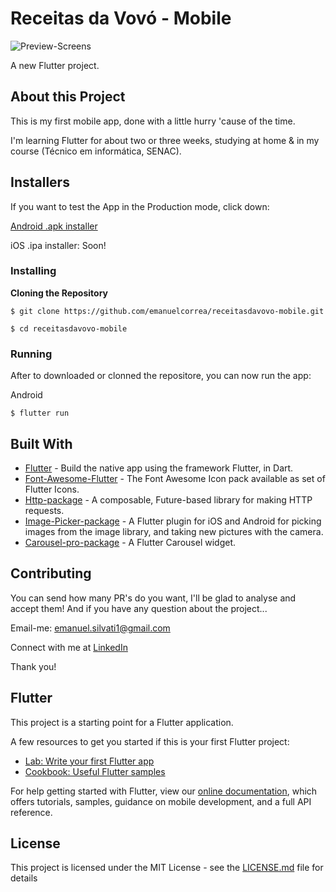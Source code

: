 



# Receitas da Vovó - Mobile

![Preview-Screens](https://i.imgur.com/5cUEkSQ.png)

A new Flutter project.

## About this Project

This is my first mobile app, done with a little hurry 'cause of the time.

I'm learning Flutter for about two or three weeks, studying at home & in my course (Técnico em informática, SENAC).


## Installers

If you want to test the App in the Production mode, click down:

[Android .apk installer](https://drive.google.com/file/d/1fJfakqBQyliKGT1pCNyJdW5KXwB5Wfls/view)

iOS .ipa installer: Soon!

### Installing

**Cloning the Repository**

```
$ git clone https://github.com/emanuelcorrea/receitasdavovo-mobile.git

$ cd receitasdavovo-mobile
```

### Running

After to downloaded or clonned the repositore, you can now run the app:

Android

```
$ flutter run
```

## Built With

- [Flutter](https://flutter.dev/) - Build the native app using the framework Flutter, in Dart.
- [Font-Awesome-Flutter](https://redux.js.org/) - The Font Awesome Icon pack available as set of Flutter Icons.
- [Http-package](https://pub.dev/packages/http) - A composable, Future-based library for making HTTP requests.
- [Image-Picker-package](https://pub.dev/packages/image_picker) - A Flutter plugin for iOS and Android for picking images from the image library, and taking new pictures with the camera.
- [Carousel-pro-package](https://pub.dev/packages/carousel_pro) - A Flutter Carousel widget.

## Contributing

You can send how many PR's do you want, I'll be glad to analyse and accept them! And if you have any question about the project...

Email-me: emanuel.silvati1@gmail.com

Connect with me at [LinkedIn](https://www.linkedin.com/in/emanuel-corrêa-b836a9170/)

Thank you!

## Flutter

This project is a starting point for a Flutter application.

A few resources to get you started if this is your first Flutter project:

- [Lab: Write your first Flutter app](https://flutter.dev/docs/get-started/codelab)
- [Cookbook: Useful Flutter samples](https://flutter.dev/docs/cookbook)

For help getting started with Flutter, view our
[online documentation](https://flutter.dev/docs), which offers tutorials,
samples, guidance on mobile development, and a full API reference.

## License

This project is licensed under the MIT License - see the [LICENSE.md](https://github.com/emanuelcorrea/receitasdavovo-mobile/blob/master/LICENSE) file for details

